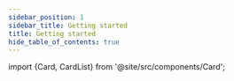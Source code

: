 ```yaml
---
sidebar_position: 1
sidebar_title: Getting started
title: Getting started
hide_table_of_contents: true
---
```


import {Card, CardList} from '@site/src/components/Card';

<CardList>
  <Card label="iX design kits" isPrimary={true} size="big" link="design-kit" icon="disk" />
  <Card label="iX for developers" link="getting-started" icon="rocket"/>
  <Card label="Industrial icon system" link="icon-library/icons" icon="language" />
  <Card label="Theming and styling" link="theming/colors" icon="bulb"/>
  <Card label="Font System" link="theming/fonts" icon="book"/>
  <Card label="Components" link="controls/navigation/basic-navigation" icon="configuration" />
</CardList>
